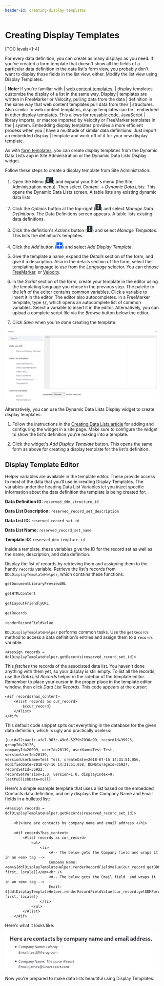 ```yaml
---
header-id: creating-display-templates
---
```


# Creating Display Templates

[TOC levels=1-4]

For every data definition, you can create as many displays as you need. If
you've created a form template that doesn't show all the fields of a particular
data definition in the data list's form view, you probably don't want to display
those fields in the list view, either. Modify the list view using Display
Templates. 

| **Note:** If you're familiar with
| [web content templates](/docs/7-1/user/-/knowledge_base/u/designing-web-content-with-templates),
| display templates customize the display of a list in the same way. Display
| templates are written in FreeMarker or Velocity, pulling data from the data
| definition in the same way that web content templates pull data from their
| structures. Also similar to web content templates, display templates can be
| embedded in other display templates. This allows for reusable code, JavaScript
| library imports, or macros imported by Velocity or FreeMarker templates in the
| system. Embedding display templates provides a more efficient process when you
| have a multitude of similar data definitions. Just import an embedded display
| template and work off of it for your new display template.

As with 
[form templates](/docs/7-1/user/-/knowledge_base/u/creating-form-templates), 
you can create display templates from the Dynamic Data Lists app in Site 
Administration or the Dynamic Data Lists Display widget. 

Follow these steps to create a display template from Site Administration: 

1.  Open the Menu 
    (![Menu](../../../images/icon-menu.png)) 
    and expand your Site's menu (the Site Administration menu). Then select 
    *Content* &rarr; *Dynamic Data Lists*. This opens the Dynamic Data Lists 
    screen. A table lists any existing dynamic data lists. 

2.  Click the *Options* button at the top-right 
    (![Options](../../../images/icon-options.png)) 
    and select *Manage Data Definitions*. The Data Definitions screen appears. A 
    table lists existing data definitions. 

3.  Click the definition's *Actions* button 
    (![Options](../../../images/icon-options.png)) 
    and select *Manage Templates*. This lists the definition's templates. 

4.  Click the *Add* button 
    (![Add](../../../images/icon-add.png)) 
    and select *Add Display Template*. 

5.  Give the template a name, expand the *Details* section of the form, and 
    give it a description. Also in the details section of the form, select the 
    templating language to use from the *Language* selector. You can choose 
    [FreeMarker](https://freemarker.apache.org/index.html), 
    or 
    [Velocity](https://velocity.apache.org/). 

6.  In the *Script* section of the form, create your template in the editor 
    using the templating language you chose in the previous step. The palette to 
    the left of the editor contains common variables. Click a variable to insert
    it in the editor. The editor also autocompletes. In a FreeMarker
    template, type `${`, which opens an autocomplete list of common variables.
    Select a variable to insert it in the editor. Alternatively, you can upload
    a complete script file via the *Browse* button below the editor. 

7.  Click *Save* when you're done creating the template. 

![Figure 1: Create your display template in the editor.](../../../images/ddl-template-editor.png)

Alternatively, you can use the Dynamic Data Lists Display widget to create 
display templates: 

1.  Follow the instructions in the 
    [Creating Data Lists article](/docs/7-1/user/-/knowledge_base/u/creating-data-lists) 
    for adding and configuring the widget in a site page. Make sure to configure
    the widget to show the list's definition you're making into a template. 

2.  Click the widget's *Add Display Template* button. This opens the same form 
    as above for creating a display template for the list's definition. 

## Display Template Editor

Helper variables are available in the template editor. These provide access to
most of the data that you'll use in creating Display Templates. The variables
under the heading Data List Variables let you inject specific information about
the data definition the template is being created for:

**Data Definition ID:** `reserved_ddm_structure_id`

**Data List Description:** `reserved_record_set_description`

**Data List ID:** `reserved_record_set_id`

**Data List Name:** `reserved_record_set_name`

**Template ID:** `reserved_ddm_template_id`

Inside a template, these variables give the ID for the record set as well as the
name, description, and data definition. 

Display the list of records by retrieving them and assigning them to the handy
`records` variable. Retrieve the list's records from `DDLDisplayTemplateHelper`,
which contains these functions:

    getDocumentLibraryPreviewURL

    getHTMLContent

    getLayoutFriendlyURL

    getRecords

    renderRecordFieldValue

`DDLDisplayTemplateHelper` performs common tasks. Use the `getRecords` method to
access a data definition's entries and assign them to a `records` variable: 

    <#assign records = ddlDisplayTemplateHelper.getRecords(reserved_record_set_id)>

This *fetches* the records of the associated data list. You haven't done
anything with them yet, so your display is still empty. To list all the records,
use the *Data List Records* helper in the sidebar of the template editor.
Remember to place your cursor in the proper place in the template editor window,
then click *Data List Records*. This code appears at the cursor: 

    <#if records?has_content>
        <#list records as cur_record>
            ${cur_record}
        </#list>
    </#if>

This default code snippet spits out everything in the database for the given
data definition, which is ugly and practically useless:

    {uuid=52c4ac1c-afe7-963c-49c6-5279b7030a99, recordId=35926, groupId=20126, 
    companyId=20099, userId=20139, userName=Test Test, versionUserId=20139, 
    versionUserName=Test Test, createDate=2018-07-16 14:31:51.056, 
    modifiedDate=2018-07-16 14:31:51.058, DDMStorageId=35927, recordSetId=35922, 
    recordSetVersion=1.0, version=1.0, displayIndex=0, lastPublishDate=null}

Here's a simple example template that uses a list based on the embedded Contacts
data definition, and only displays the Company Name and Email fields in
a bulleted list:

    <#assign records = ddlDisplayTemplateHelper.getRecords(reserved_record_set_id)>

        <h1>Here are contacts by company name and email address.</h1>

        <#if records?has_content>
            <#list records as cur_record>
                <ul>
                    <li>
                        <#-- The below gets the Company field and wraps it in an <em> tag -->
                        Company Name: <em>${ddlDisplayTemplateHelper.renderRecordFieldValue(cur_record.getDDMFormFieldValues("company")?first, locale)}</em><br /> 
                        <#-- The below gets the Email field  and wraps it in an <em> tag --> 
                        Email: ${ddlDisplayTemplateHelper.renderRecordFieldValue(cur_record.getDDMFormFieldValues("email")?first, locale)} 
                    </li> 
                </ul> 
            </#list> 
        </#if>

Here's what it looks like: 

![Figure 2: Extract appropriate display information, rather than spitting out the whole object.](../../../images/ddl-contacts-template.png)

Now you're prepared to make data lists beautiful using Display Templates.
